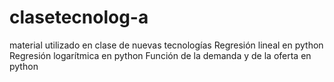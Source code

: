 # clasetecnolog-a
material utilizado en clase de nuevas tecnologías
Regresión lineal en python 
Regresión logarítmica en python
Función de la demanda y de la oferta en python
